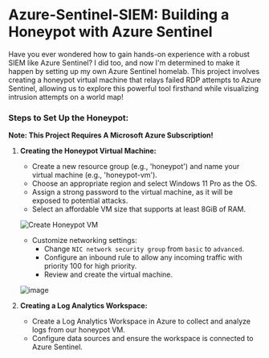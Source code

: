 # Azure-Sentinel-SIEM: Building a Honeypot with Azure Sentinel

Have you ever wondered how to gain hands-on experience with a robust SIEM like Azure Sentinel? I did too, and now I'm determined to make it happen by setting up my own Azure Sentinel homelab. This project involves creating a honeypot virtual machine that relays failed RDP attempts to Azure Sentinel, allowing us to explore this powerful tool firsthand while visualizing intrusion attempts on a world map!

### Steps to Set Up the Honeypot:

**Note: This Project Requires A Microsoft Azure Subscription!**

1. **Creating the Honeypot Virtual Machine:**

   - Create a new resource group (e.g., 'honeypot') and name your virtual machine (e.g., 'honeypot-vm').
   - Choose an appropriate region and select Windows 11 Pro as the OS.
   - Assign a strong password to the virtual machine, as it will be exposed to potential attacks.
   - Select an affordable VM size that supports at least 8GiB of RAM.


   ![Create Honeypot VM](https://github.com/alexcolincrawford/Azure-Sentinel-SIEM/assets/59071533/5cbff611-e487-4702-8596-0df13c723adb)

   - Customize networking settings:
     - Change `NIC network security group` from `basic` to `advanced`.
     - Configure an inbound rule to allow any incoming traffic with priority 100 for high priority.
     - Review and create the virtual machine.
     
   ![image](https://github.com/alexcolincrawford/Azure-Sentinel-SIEM/assets/59071533/c7dbd3ff-425f-4b02-8b09-75f76381bc4f)

3. **Creating a Log Analytics Workspace:**

   - Create a Log Analytics Workspace in Azure to collect and analyze logs from our honeypot VM.
   - Configure data sources and ensure the workspace is connected to Azure Sentinel.
